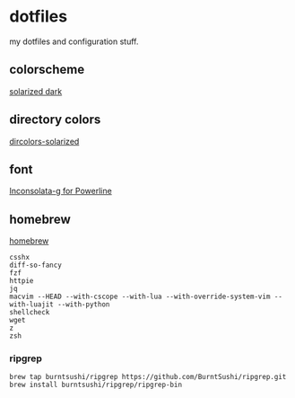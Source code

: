 # dotfiles

my dotfiles and configuration stuff.

## colorscheme

[solarized dark](http://ethanschoonover.com/solarized)

## directory colors

[dircolors-solarized](https://github.com/seebi/dircolors-solarized)

## font

[Inconsolata-g for Powerline](https://github.com/powerline/fonts/tree/master/Inconsolata-g)

## homebrew

[homebrew](http://brew.sh/)

```
csshx
diff-so-fancy
fzf
httpie
jq
macvim --HEAD --with-cscope --with-lua --with-override-system-vim --with-luajit --with-python
shellcheck
wget
z
zsh
```

### ripgrep

```
brew tap burntsushi/ripgrep https://github.com/BurntSushi/ripgrep.git
brew install burntsushi/ripgrep/ripgrep-bin
```
